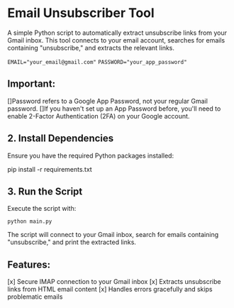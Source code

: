 # Email Unsubscriber Tool

A simple Python script to automatically extract unsubscribe links from your Gmail inbox. This tool connects to your email account, searches for emails containing "unsubscribe," and extracts the relevant links.

```EMAIL="your_email@gmail.com"```
```PASSWORD="your_app_password"```

## Important:
[]Password refers to a Google App Password, not your regular Gmail password.
[]If you haven't set up an App Password before, you'll need to enable 2-Factor Authentication (2FA) on your Google account.

## 2. Install Dependencies
Ensure you have the required Python packages installed:

pip install -r requirements.txt

## 3. Run the Script
Execute the script with:
```
python main.py
```
The script will connect to your Gmail inbox, search for emails containing "unsubscribe," and print the extracted links.

## Features:
[x] Secure IMAP connection to your Gmail inbox
[x] Extracts unsubscribe links from HTML email content
[x] Handles errors gracefully and skips problematic emails
